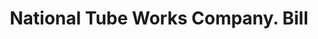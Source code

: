 ---
doi: 10.7916/D82V3T44
date_other: '1880'
date_other_textual: 1880-1889
form: printed ephemera
genre:
- Invoices
name:
- National Tube Works Company
object_in_context_url: https://biggert.cul.columbia.edu/items/view/ave_biggert_00228
subject_hierarchical_geographic:
- Chicago, Illinois, United States
subject_name:
- National Tube Works Company
title: National Tube Works Company. Bill
sort_title: National Tube Works Company. Bill
call_number: ave_biggert_00228
coordinates:
- 41.83694444444445,-87.68472222222222
pid: ave_biggert_00228
identifiers: ave_biggert_00228
thumbnail: https://derivativo-1.library.columbia.edu/iiif/2/ldpd:345029/full/!256,256/0/native.jpg
permalink: "/items/ave_biggert_00228/"
layout: iiif-image-page
---
